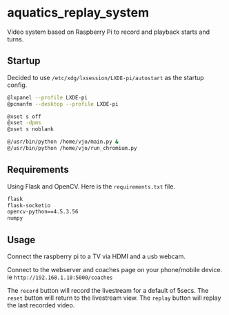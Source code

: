 # aquatics_replay_system

Video system based on Raspberry Pi to record and playback starts and turns.

## Startup

Decided to use `/etc/xdg/lxsession/LXDE-pi/autostart` as the startup config.

```bash
@lxpanel --profile LXDE-pi
@pcmanfm --desktop --profile LXDE-pi

@xset s off
@xset -dpms
@xset s noblank

@/usr/bin/python /home/vjo/main.py &
@/usr/bin/python /home/vjo/run_chromium.py
```

## Requirements

Using Flask and OpenCV. Here is the `requirements.txt` file.

```bash
flask
flask-socketio
opencv-python==4.5.3.56
numpy
```

## Usage

Connect the raspberry pi to a TV via HDMI and a usb webcam.

Connect to the webserver and coaches page on your phone/mobile device. ie `http://192.168.1.10:5000/coaches`

The `record` button will record the livestream for a default of 5secs.
The `reset` button will return to the livestream view.
The `replay` button will replay the last recorded video.
